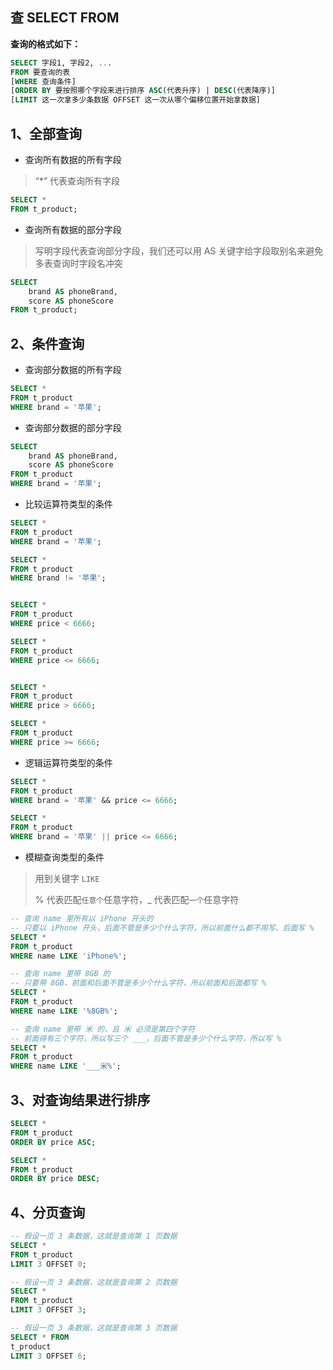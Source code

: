 ## 查 SELECT FROM

**查询的格式如下：**

```SQL
SELECT 字段1, 字段2, ...
FROM 要查询的表
[WHERE 查询条件]
[ORDER BY 要按照哪个字段来进行排序 ASC(代表升序) | DESC(代表降序)]
[LIMIT 这一次拿多少条数据 OFFSET 这一次从哪个偏移位置开始拿数据]
```

## 1、全部查询

* 查询所有数据的所有字段

> “*” 代表查询所有字段

```SQL
SELECT *
FROM t_product;
```

* 查询所有数据的部分字段

> 写明字段代表查询部分字段，我们还可以用 AS 关键字给字段取别名来避免多表查询时字段名冲突

```SQL
SELECT
	brand AS phoneBrand,
	score AS phoneScore
FROM t_product;
```

## 2、条件查询

* 查询部分数据的所有字段

```SQL
SELECT *
FROM t_product
WHERE brand = '苹果';
```

* 查询部分数据的部分字段

```SQL
SELECT 
	brand AS phoneBrand,
	score AS phoneScore
FROM t_product
WHERE brand = '苹果';
```

* 比较运算符类型的条件

```SQL
SELECT *
FROM t_product
WHERE brand = '苹果';

SELECT *
FROM t_product
WHERE brand != '苹果';


SELECT *
FROM t_product
WHERE price < 6666;

SELECT *
FROM t_product
WHERE price <= 6666;


SELECT *
FROM t_product
WHERE price > 6666;

SELECT *
FROM t_product
WHERE price >= 6666;
```

* 逻辑运算符类型的条件

```SQL
SELECT *
FROM t_product
WHERE brand = '苹果' && price <= 6666;

SELECT *
FROM t_product
WHERE brand = '苹果' || price <= 6666;
```

* 模糊查询类型的条件

> 用到关键字 `LIKE`
> 
> % 代表匹配`任意个`任意字符，_ 代表匹配`一个`任意字符

```SQL
-- 查询 name 里所有以 iPhone 开头的
-- 只要以 iPhone 开头，后面不管是多少个什么字符，所以前面什么都不用写、后面写 %
SELECT *
FROM t_product
WHERE name LIKE 'iPhone%';

-- 查询 name 里带 8GB 的
-- 只要带 8GB，前面和后面不管是多少个什么字符，所以前面和后面都写 %
SELECT *
FROM t_product
WHERE name LIKE '%8GB%';

-- 查询 name 里带 米 的，且 米 必须是第四个字符
-- 前面得有三个字符，所以写三个 ___，后面不管是多少个什么字符，所以写 %
SELECT *
FROM t_product
WHERE name LIKE '___米%';
```

## 3、对查询结果进行排序

```SQL
SELECT *
FROM t_product
ORDER BY price ASC;

SELECT *
FROM t_product
ORDER BY price DESC;
```

## 4、分页查询

```SQL
-- 假设一页 3 条数据，这就是查询第 1 页数据
SELECT *
FROM t_product
LIMIT 3 OFFSET 0;

-- 假设一页 3 条数据，这就是查询第 2 页数据
SELECT *
FROM t_product
LIMIT 3 OFFSET 3;

-- 假设一页 3 条数据，这就是查询第 3 页数据
SELECT * FROM
t_product
LIMIT 3 OFFSET 6;
```